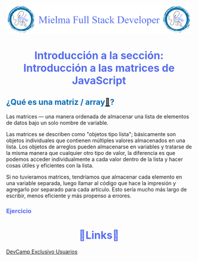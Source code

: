![Logo Mielma](Logo/Logo_Encabezado.png)

# <center><b><font color="#556CEE">Introducción a la sección: Introducción a las matrices de JavaScript</font></b>
## <b><font color="#006cb5">¿Qué es una matriz / array[🔗](https://developer.mozilla.org/es/docs/Learn/JavaScript/First_steps/Arrays])?</font></b>

Las matrices — una manera ordenada de almacenar una lista de elementos de datos bajo un solo nombre de variable. 

Las matrices se describen como "objetos tipo lista"; básicamente son objetos individuales que contienen múltiples valores almacenados en una lista. Los objetos de arreglos pueden almacenarse en variables y tratarse de la misma manera que cualquier otro tipo de valor, la diferencia es que podemos acceder individualmente a cada valor dentro de la lista y hacer cosas útiles y eficientes con la lista.

Si no tuvieramos matrices, tendríamos que almacenar cada elemento en una variable separada, luego llamar al código que hace la impresión y agregarlo por separado para cada artículo. Esto sería mucho más largo de escribir, menos eficiente y más propenso a errores.


### <font color="#556CEE">Ejercicio</font>



<!-- ## <center><b><font color="#006cb5">Coding Exercise</font></b>
```js
```
Resultado:
```js
``` -->

# <center><b><font color="#556CEE">🔗Links🔗</font></b>

[DevCamp Exclusivo Usuarios]()  

<!-- [Código DevCamp]() -->

<!-- [Código Mielma]() -->


